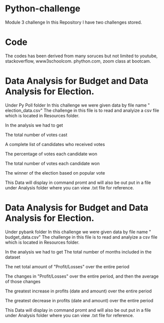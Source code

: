 # Python-challenge
Module 3 challenge 
In this Repository I have two challenges stored.
# Code
The codes has been derived from many soruces but not limited to 
youtube, stackoverflow, www3schoolcom. phython.com, zoom class at bootcam.

# Data Analysis for Budget and Data Analysis for Election.

Under Py Poll folder
In this challenge we were given data by file name " election_data.csv"
The challenge in this file is to read and analyize a csv file which is located in Resources folder.

In the analysis we had to get

The total number of votes cast

A complete list of candidates who received votes

The percentage of votes each candidate won

The total number of votes each candidate won

The winner of the election based on popular vote

This Data will display in command promt and will also be out put in a file under Analysis folder where you can view .txt file for reference. 

# Data Analysis for Budget and Data Analysis for Election.

Under pybank folder
In this challenge we were given data by file name " budget_data.csv"
The challenge in this file is to read and analyize a csv file which is located in Resources folder.

In the analysis we had to get
The total number of months included in the dataset

The net total amount of "Profit/Losses" over the entire period

The changes in "Profit/Losses" over the entire period, and then the average of those changes

The greatest increase in profits (date and amount) over the entire period

The greatest decrease in profits (date and amount) over the entire period

This Data will display in command promt and will also be out put in a file under Analysis folder where you can view .txt file for reference. 



